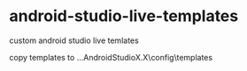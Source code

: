 # android-studio-live-templates
custom android studio live temlates

copy templates to ..\.AndroidStudioX.X\config\templates
